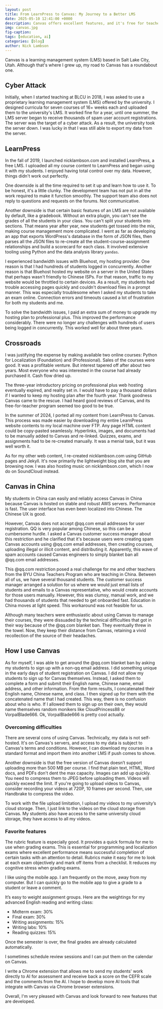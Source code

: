 ```yaml
---
layout: post
title: From LearnPress to Canvas: My Journey to a Better LMS
date: 2025-05-10 12:41:00 +0000
description: Canvas offers excellent features, and it's free for teachers.
img: canvas.jpg
fig-caption: 
tags: [education, ai]
categories: [blog]
author: Nick Lambson
---
```

Canvas is a learning management system (LMS) based in Salt Lake City, Utah. Although that's where I grew up, my road to Canvas has a roundabout one.

## Cyber Attack

Initially, when I started teaching at BLCU in 2018, I was asked to use a proprietary learning management system (LMS) offered by the university. I designed curricula for seven courses of 16+ weeks each and uploaded them to the university's LMS. It worked fine for a year, until one summer, the LMS server began to receive thousands of spam user account registrations. The server was the target of a cyber attack. As a result, the university took the server down. I was lucky in that I was still able to export my data from the server.

## LearnPress

In the fall of 2019, I launched nicklambson.com and installed LearnPress, a free LMS. I uploaded all my course content to LearnPress and began using it with my students. I enjoyed having total control over my data. However, things didn't work out perfectly.

One downside is all the time required to set it up and learn how to use it. To be honest, it's a little clunky. The development team has not put in all the work required to make it function smoothly. The support team also does not reply to questions and requests on the forums. Not communicative.

Another downside is that certain basic features of an LMS are not available by default, like a gradebook. Without an extra plugin, you can't see the grades of all the students in your class. You can't split your students into sections. That means year after year, new students get tossed into the mix, making course management more complicated. I went as far as developing an app that exports WordPress's database in the form of JSON files, then parses all the JSON files to re-create all the student-course-assignment relationships and build a scorecard for each class. It involved extensive tooling using Python and the data analysis library `pandas`.

I experienced bandwidth issues with Bluehost, my hosting provider. One reason is that I had hundreds of students logged in concurrently. Another reason is that Bluehost hosted my website on a server in the United States that perhaps wasn't friendly to Chinese ISPs. For that reason, traffic to my website would be throttled to certain devices. As a result, my students had trouble accessing pages quickly and couldn't download files in a prompt manner. This was especially troublesome when I asked my students to take an exam online. Connection errors and timeouts caused a lot of frustration for both my students and me.

To solve the bandwidth issues, I paid an extra sum of money to upgrade my hosting plan to professional plus. This improved the performance considerably. There were no longer any challenges with hundreds of users being logged in concurrently. This worked well for about three years.

## Crossroads

I was justifying the expense by making available two online courses: Python for Localization (Foundation) and (Professional). Sales of the courses were good. It was a profitable venture. But interest tapered off after about two years. Most everyone who was interested in the course had already purchased it. Cash flow dried up.

The three-year introductory pricing on professional plus web hosting eventually expired, and reality set in. I would have to pay a thousand dollars if I wanted to keep my hosting plan after the fourth year. Thank goodness Canvas came to the rescue. I had heard good reviews of Canvas, and its free-for-teacher program seemed too good to be true.

In the summer of 2024, I ported all my content from LearnPress to Canvas. This process was made easier by downloading my entire LearnPress website contents to my local machine over FTP. Any page HTML content could be copy-pasted seamlessly. Hyperlinks, images, and documents had to be manually added to Canvas and re-linked. Quizzes, exams, and assignments had to be re-created manually. It was a menial task, but it was well worth it.

As for my other web content, I re-created nicklambson.com using GitHub pages and Jekyll. It's now primarily the lightweight blog site that you are browsing now. I was also hosting music on nicklambson.com, which I now do on SoundCloud instead.

## Canvas in China

My students in China can easily and reliably access Canvas in China because Canvas is hosted on stable and robust AWS servers. Performance is fast. The user interface has even been localized into Chinese. The Chinese UX is good.

However, Canvas does not accept @qq.com email addresses for user registration. QQ is very popular among Chinese, so this can be a cumbersome hurdle. I asked a Canvas customer success manager about this restriction and he clarified that it's because users were creating spam Canvas accounts using @qq.com email addresses, then creating courses, uploading illegal or illicit content, and distributing it. Apparently, this wave of spam accounts caused Canvas engineers to simply blanket ban all @qq.com email addresses.

This @qq.com restriction posed a real challenge for me and other teachers from the BYU China Teachers Program who are teaching in China. Between all of us, we have several thousand students. The customer success manager arranged a solution for us where we would just email lists of students and emails to a Canvas representative, who would create accounts for those users manually. However, this was clumsy, manual work, and we had thousands of students that needed to get onboarded fast. Education in China moves at light speed. This workaround was not feasible for us.

Although many teachers were enthusiastic about using Canvas to manage their courses, they were dissuaded by the technical difficulties that got in their way because of the @qq.com blanket ban. They eventually threw in the towel. Now, they keep their distance from Canvas, retaining a vivid recollection of the source of their headaches.

## How I use Canvas

As for myself, I was able to get around the @qq.com blanket ban by asking my students to sign up with a non-qq email address. I did something unique in the early days of student registration on Canvas. I did not allow my students to sign up for Canvas themselves. Instead, I asked them to complete a form and submit their English name, Chinese name, email address, and other information. From the form results, I concatenated their English name, Chinese name, and class. I then signed up for them with the concatenated name that I had created. This way, there is no confusion about who is who. If I allowed them to sign up on their own, they would name themselves random monikers like CloudPrincess88 or VorpalBlade666. Ok, VorpalBlade666 is pretty cool actually.

### Overcoming difficulties

There are several cons of using Canvas. Technically, my data is not self-hosted. It's on Canvas's servers, and access to my data is subject to Canvas's terms and conditions. However, I can download my courses in a standard format and import them into another LMS if push comes to shove.

Another downside is that the free version of Canvas doesn’t support uploading more than 500 MB per course. I find that plain text, HTML, Word docs, and PDFs don't dent the max capacity. Images can add up quickly. You need to compress them to JPEG before uploading them. Videos will quickly exceed the limit. If you're going to upload videos to Canvas, consider recording your videos at 720P, 10 frames per second. Then, use Handbrake to compress the video.

To work with the file upload limitation, I upload my videos to my university’s cloud storage. Then, I just link to the videos on the cloud storage from Canvas. My students also have access to the same university cloud storage, they have access to all my videos.

### Favorite features

The rubric feature is especially good. It provides a quick formula for me to use when grading exams. This is essential for programming and localization exams where excellent performance means successful completion of certain tasks with an attention to detail. Rubrics make it easy for me to look at each exam objectively and mark off items from a checklist. It reduces my cognitive stress when grading exams.

I like using the mobile app. I am frequently on the move, away from my computer. But I can quickly go to the mobile app to give a grade to a student or leave a comment.

It’s easy to weight assignment groups. Here are the weightings for my advanced English reading and writing class:
 - Midterm exam: 30%
 - Final exam: 30%
 - Writing assignments: 15%
 - Writing labs: 10%
 - Reading quizzes: 15%

Once the semester is over, the final grades are already calculated automatically.

I sometimes schedule review sessions and I can put them on the calendar on Canvas.

I write a Chrome extension that allows me to send my students' work directly to AI for assessment and receive back a score on the CEFR scale and the comments from the AI. I hope to develop more AI tools that integrate with Canvas via Chrome browser extensions.

Overall, I'm very pleased with Canvas and look forward to new features that are developed.